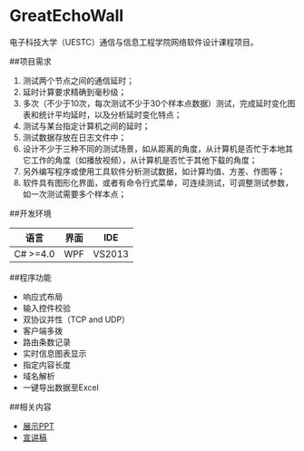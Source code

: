 # GreatEchoWall
电子科技大学（UESTC）通信与信息工程学院网络软件设计课程项目。

##项目需求

1.	测试两个节点之间的通信延时；
2.	延时计算要求精确到毫秒级；
3.	多次（不少于10次，每次测试不少于30个样本点数据）测试，完成延时变化图表和统计平均延时，以及分析延时变化特点；
4.	测试与某台指定计算机之间的延时；
5.	测试数据存放在日志文件中；
6.	设计不少于三种不同的测试场景，如从距离的角度，从计算机是否忙于本地其它工作的角度（如播放视频），从计算机是否忙于其他下载的角度；
7.	另外编写程序或使用工具软件分析测试数据，如计算均值、方差、作图等；
8.	软件具有图形化界面，或者有命令行式菜单，可连续测试，可调整测试参数，如一次测试需要多个样本点；

##开发环境

语言|界面|IDE
----|---|---
C# >=4.0|WPF|VS2013

##程序功能

+ 响应式布局
+ 输入控件校验
+ 双协议并性（TCP and UDP）
+ 客户端多拨
+ 路由条数记录
+ 实时信息图表显示
+ 指定内容长度
+ 域名解析
+ 一键导出数据至Excel

##相关内容

+ [展示PPT](https://github.com/trotyl/GreatEchoWall/tree/master/Docnments/GEW_Embedded.pptx)
+ [宣讲稿](https://github.com/trotyl/GreatEchoWall/tree/master/Documents/GEW_Draft.dicx)

